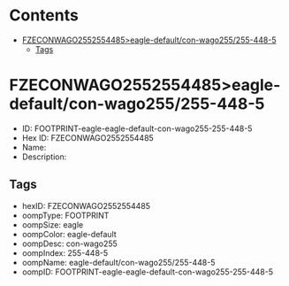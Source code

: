 



Contents
========

* [FZECONWAGO2552554485>eagle-default/con-wago255/255-448-5](#fzeconwago2552554485eagle-defaultcon-wago255255-448-5)
	* [Tags](#tags)

# FZECONWAGO2552554485>eagle-default/con-wago255/255-448-5

- ID: FOOTPRINT-eagle-eagle-default-con-wago255-255-448-5
- Hex ID: FZECONWAGO2552554485
- Name: 
- Description: 

## Tags

- hexID: FZECONWAGO2552554485
- oompType: FOOTPRINT
- oompSize: eagle
- oompColor: eagle-default
- oompDesc: con-wago255
- oompIndex: 255-448-5
- oompName: eagle-default/con-wago255/255-448-5
- oompID: FOOTPRINT-eagle-eagle-default-con-wago255-255-448-5
